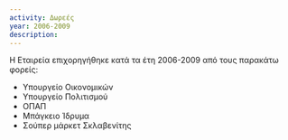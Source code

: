 ```yaml
---
activity: Δωρεές
year: 2006-2009
description: 
---
```


Η Eταιρεία επιχορηγήθηκε κατά τα έτη 2006-2009 από τους παρακάτω φορείς:
- Υπουργείο Οικονομικών
- Υπουργείο Πολιτισμού
- ΟΠΑΠ
- Μπάγκειο Ίδρυμα
- Σούπερ μάρκετ Σκλαβενίτης


